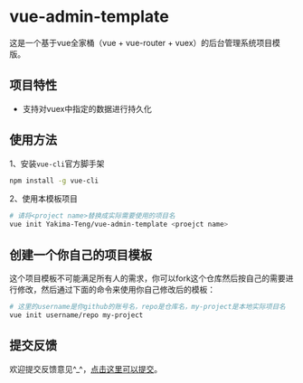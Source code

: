 # vue-admin-template

这是一个基于vue全家桶（vue + vue-router + vuex）的后台管理系统项目模版。


## 项目特性

- 支持对vuex中指定的数据进行持久化


## 使用方法

1、安装`vue-cli`官方脚手架

```bash
npm install -g vue-cli
```

2、使用本模板项目

```bash
# 请将<project name>替换成实际需要使用的项目名
vue init Yakima-Teng/vue-admin-template <proejct name>
```

## 创建一个你自己的项目模板

这个项目模板不可能满足所有人的需求，你可以fork这个仓库然后按自己的需要进行修改，然后通过下面的命令来使用你自己修改后的模板：

```bash
# 这里的username是你github的账号名，repo是仓库名，my-project是本地实际项目名
vue init username/repo my-project
```


## 提交反馈

欢迎提交反馈意见^_^，[点击这里可以提交](https://github.com/Yakima-Teng/vue-admin-template/issues)。
